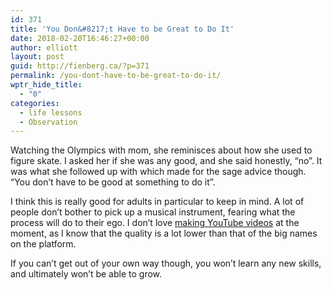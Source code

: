 ```yaml
---
id: 371
title: 'You Don&#8217;t Have to be Great to Do It'
date: 2018-02-20T16:46:27+00:00
author: elliott
layout: post
guid: http://fienberg.ca/?p=371
permalink: /you-dont-have-to-be-great-to-do-it/
wptr_hide_title:
  - "0"
categories:
  - life lessons
  - Observation
---
```

Watching the Olympics with mom, she reminisces about how she used to figure skate. I asked her if she was any good, and she said honestly, &#8220;no&#8221;. It was what she followed up with which made for the sage advice though. &#8220;You don&#8217;t have to be good at something to do it&#8221;.

I think this is really good for adults in particular to keep in mind. A lot of people don&#8217;t bother to pick up a musical instrument, fearing what the process will do to their ego. I don&#8217;t love [making YouTube videos](https://www.youtube.com/channel/UCVty1QwIaA60agM_FpV7aug) at the moment, as I know that the quality is a lot lower than that of the big names on the platform.

If you can&#8217;t get out of your own way though, you won&#8217;t learn any new skills, and ultimately won&#8217;t be able to grow.